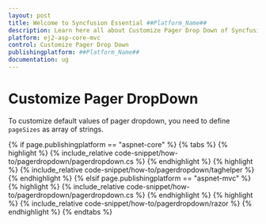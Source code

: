 ```yaml
---
layout: post
title: Welcome to Syncfusion Essential ##Platform_Name##
description: Learn here all about Customize Pager Drop Down of Syncfusion Essential ##Platform_Name## widgets based on HTML5 and jQuery.
platform: ej2-asp-core-mvc
control: Customize Pager Drop Down
publishingplatform: ##Platform_Name##
documentation: ug
---
```



# Customize Pager DropDown

To customize default values of pager dropdown, you need to define `pageSizes` as array of strings.

{% if page.publishingplatform == "aspnet-core" %}
{% tabs %}
{% highlight %}
{% include_relative code-snippet/how-to/pagerdropdown/pagerdropdown.cs %}
{% endhighlight %}
{% highlight %}
{% include_relative code-snippet/how-to/pagerdropdown/taghelper %}
{% endhighlight %}
{% elsif page.publishingplatform == "aspnet-mvc" %}
{% highlight %} {% include_relative code-snippet/how-to/pagerdropdown/pagerdropdown.cs %}
{% endhighlight %}
{% highlight %}
{% include_relative code-snippet/how-to/pagerdropdown/razor %}
{% endhighlight %}
{% endtabs %}


